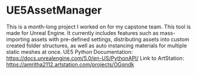 # UE5AssetManager

This is a month-long project I worked on for my capstone team. This tool is made for Unreal Engine. It currently includes features such as mass-importing assets with pre-defined settings, distributing assets into custom created folder structures, as well as auto instancing materials for multiple static meshes at once.
UE5 Python Documentation: https://docs.unrealengine.com/5.0/en-US/PythonAPI/
Link to ArtStation: https://amritha2112.artstation.com/projects/OGqndk

